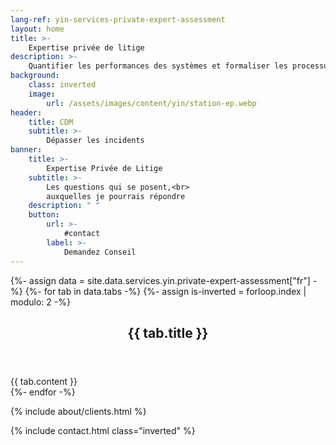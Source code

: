 ```yaml
---
lang-ref: yin-services-private-expert-assessment
layout: home
title: >-
    Expertise privée de litige
description: >-
    Quantifier les performances des systèmes et formaliser les processus de création de valeur.
background:
    class: inverted
    image:
        url: /assets/images/content/yin/station-ep.webp
header:
    title: CDM
    subtitle: >-
        Dépasser les incidents
banner:
    title: >-
        Expertise Privée de Litige
    subtitle: >-
        Les questions qui se posent,<br>
        auxquelles je pourrais répondre
    description: " "
    button:
        url: >-
            #contact
        label: >-
            Demandez Conseil
---
```


{%- assign data = site.data.services.yin.private-expert-assessment["fr"] -%}
{%- for tab in data.tabs -%}
{%- assign is-inverted = forloop.index | modulo: 2 -%}
<section id="{{ tab.id }}" {% if is-inverted == 0 %}class="inverted"{% endif %}>
    <header class="major">
        <h2>{{ tab.title }}</h2>
    </header>
    {{ tab.content }}
</section>
{%- endfor -%}

{% include about/clients.html %}

{% include contact.html class="inverted" %}

